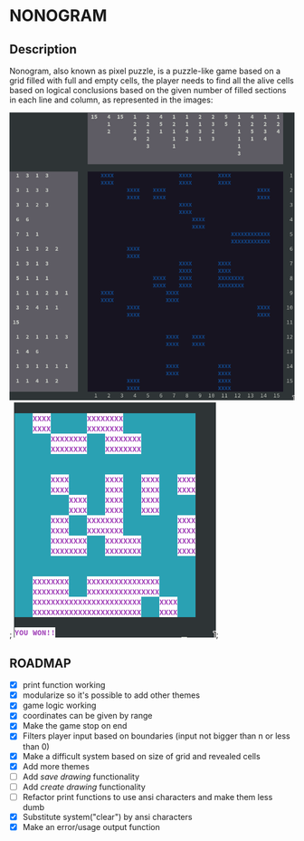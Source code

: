 # NONOGRAM

## Description

Nonogram, also known as pixel puzzle, is a puzzle-like game based on a grid 
filled with full and empty cells, the player needs to find all the alive cells
based on logical conclusions based on the given number of filled sections in 
each line and column, as represented in the images:

![Unsolved game](imgs/unsolved.jpeg);
![Solution](imgs/solved.jpeg);

## ROADMAP

- [x] print function working
- [x] modularize so it's possible to add other themes
- [x] game logic working
- [x] coordinates can be given by range
- [x] Make the game stop on end
- [x] Filters player input based on boundaries (input not bigger than n or less than 0)
- [x] Make a difficult system based on size of grid and revealed cells
- [x] Add more themes
- [ ] Add *save drawing* functionality
- [ ] Add *create drawing* functionality
- [ ] Refactor print functions to use ansi characters and make them less dumb
- [x] Substitute system("clear") by ansi characters
- [x] Make an error/usage output function
